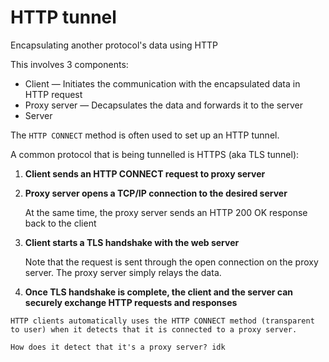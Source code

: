 # HTTP tunnel

Encapsulating another protocol's data using HTTP

This involves 3 components:
* Client — Initiates the communication with the encapsulated data in HTTP request
* Proxy server — Decapsulates the data and forwards it to the server
* Server

The `HTTP CONNECT` method is often used to set up an HTTP tunnel.

A common protocol that is being tunnelled is HTTPS (aka TLS tunnel):

1. **Client sends an HTTP CONNECT request to proxy server**

2. **Proxy server opens a TCP/IP connection to the desired server**

    At the same time, the proxy server sends an HTTP 200 OK response back to the client

3. **Client starts a TLS handshake with the web server**

    Note that the request is sent through the open connection on the proxy server. The proxy server simply relays the data.

4. **Once TLS handshake is complete, the client and the server can securely exchange HTTP requests and responses**

~~~admonish note title="On using HTTP CONNECT"
HTTP clients automatically uses the HTTP CONNECT method (transparent to user) when it detects that it is connected to a proxy server.

How does it detect that it's a proxy server? idk
~~~
